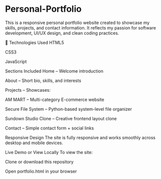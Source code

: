 # Personal-Portfolio
This is a responsive personal portfolio website created to showcase my skills, projects, and contact information. It reflects my passion for software development, UI/UX design, and clean coding practices.

🔧 Technologies Used
HTML5

CSS3

JavaScript


Sections Included
Home – Welcome introduction

About – Short bio, skills, and interests

Projects – Showcases:

AM MART – Multi-category E-commerce website

Secure File System – Python-based system-level file organizer

Sundown Studio Clone – Creative frontend layout clone

Contact – Simple contact form + social links

Responsive Design
The site is fully responsive and works smoothly across desktop and mobile devices.

Live Demo or View Locally
To view the site:

Clone or download this repository

Open portfolio.html in your browser
